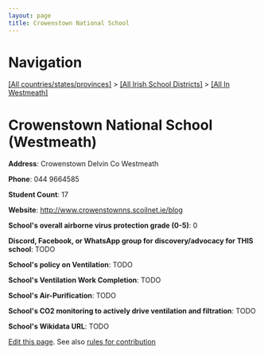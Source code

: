 ```yaml
---
layout: page
title: Crowenstown National School
---
```

# Navigation

[[All countries/states/provinces]](../../..) > [[All Irish School Districts]](../..) > [[All In Westmeath]](..)

# Crowenstown National School (Westmeath)

**Address**: Crowenstown Delvin Co Westmeath

**Phone**: 044 9664585

**Student Count**: 17

**Website**: <http://www.crowenstownns.scoilnet.ie/blog>

**School's overall airborne virus protection grade (0-5)**: 0

**Discord, Facebook, or WhatsApp group for discovery/advocacy for THIS school**: TODO

**School's policy on Ventilation**: TODO

**School's Ventilation Work Completion**: TODO

**School's Air-Purification**: TODO

**School's CO2 monitoring to actively drive ventilation and filtration**: TODO

**School's Wikidata URL**: TODO


[Edit this page](https://github.com/ventilate-schools/Ireland/edit/main/./Westmeath/Crowenstown_National_School.md). See also [rules for contribution](../../../contribution-rules/)